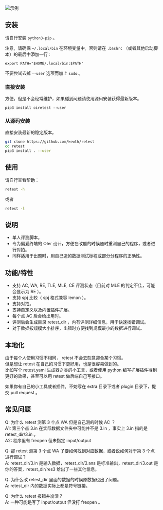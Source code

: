 ![示例](example.png)

## 安装

请自行安装 `python3-pip` 。

注意，请确保 `~/.local/bin` 在环境变量中，否则请在 `.bashrc` （或者其他启动脚本）的最后中添加一行：

`export PATH="$HOME/.local/bin:$PATH"`

不要尝试去掉 `--user` 选项而加上 `sudo` 。

### 直接安装

方便，但是不会经常维护，如果碰到问题请使用源码安装获得最新版本。

```
pip3 install oiretest --user
```

### 从源码安装

直接安装最新的稳定版本。

```bash
git clone https://github.com/kewth/retest
cd retest
pip3 install . --user
```

## 使用

请自行查看帮助：

```bash
retest -h
```

或者

```bash
retest -l
```

## 说明

- 单人评测脚本。
- 专为偏爱终端的 OIer 设计，方便在改题的时候随时重测自己的程序，或者进行对拍。
- 同样适用于出题时，用自己造的数据测试标程或部分分程序的正确性。

## 功能/特性

- 支持 AC, WA, RE, TLE, MLE, CE 评测状态（目前对 MLE 的判定不佳，可能会显示为 RE ）。
- 支持 spj 比较（ spj 格式兼容 lemon ）。
- 支持对拍。
- 支持自定义以及内置插件扩展。
- 每个点 AC 后会给出用时。
- 评测后会生成目录 retest_dir ，内有评测详细信息，用于快速找错调试。
- 对于数据按规模大小排序，出错时方便找到规模最小的数据进行调试。

## 本地化

由于每个人使用习惯不相同， retest 不会去刻意迎合某个习惯。  
但是想让 retest 在自己的习惯下更好用，也是很容易做到的。  
比如写个 retest.yaml 生成器之类的小工具，或者使用 python 编写扩展插件得到更好的效果，甚至可以用 retest 做后端自己写接口。

如果你有自己的小工具或者插件，不妨写在 extra 目录下或者 plugin 目录下，提交 pull request 。

## 常见问题

Q: 为什么 retest 测第 3 个点 WA 但是自己测的时候 AC ？  
A1: 第三个点 3.in 在实际数据文件夹中可能并不是 3.in ，事实上 3.in 指的是 retest_dir/3.in 。  
A2: 程序里有 freopen 但未指定 input/output

Q: 那 retest 测第 3 个点 WA 了要如何找到对应数据，或者说如何对于第 3 个点进行调试？  
A: retest_dir/3.in 是输入数据，retest_dir/3.ans 是标准输出，retest_dir/3.out 是你的答案，retest_dir/res3 给出了一些其他信息。

Q: 为什么改 retest_dir 里面的数据的时候原数据也出了问题。  
A: retest_dir 内的数据实际上都是符号链接。

Q: 为什么 retest 报错并崩溃？  
A: 一种可能是写了 input/output 但没打 freopen 。

